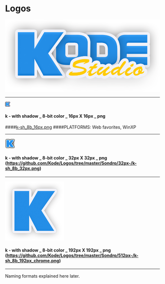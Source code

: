 # Logos
![Kode Studio Logo](/kodestudio.png)

-----------------------------------

![K](/Sondro/32px-/k-sh_8b_16px.png)

#### k - with shadow _ 8-bit color _ 16px X 16px _ png  
####<a href="https://github.com/Kode/Logos/tree/master/Sondro/32px-/k-sh_8b_16px.png">k-sh_8b_16px.png</a>
####PLATFORMS: Web favorites, WinXP 

-----------------------------------

![K](/Sondro/32px-/k-sh_8b_32px.png)

#### k - with shadow _ 8-bit color _ 32px X 32px _ png  (https://github.com/Kode/Logos/tree/master/Sondro/32px-/k-sh_8b_32px.png)

-----------------------------------
![K](/Sondro/512px-/k-sh_8b_192px_chrome.png)

#### k - with shadow _ 8-bit color _ 192px X 192px _ png  (https://github.com/Kode/Logos/tree/master/Sondro/512px-/k-sh_8b_192px_chrome.png)

-----------------------------------
Naming formats explained here later.
